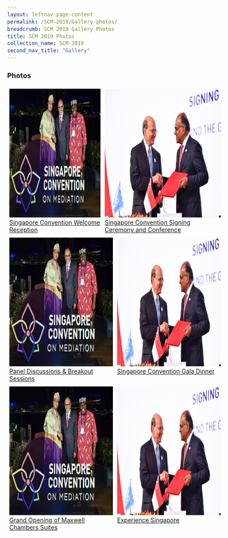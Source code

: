 ```yaml
---
layout: leftnav-page-content
permalink: /SCM-2019/Gallery-photos/
breadcrumb: SCM 2019 Gallery Photos
title: SCM 2019 Photos
collection_name: SCM-2019
second_nav_title: "Gallery"
---
```

<style>
img[src*="#thumbnail"] {
   width:350px;
   <!--height:100px;-->
}
</style>

### **Photos**

<style>
.row {
  display: flex;
}
  
.row .column {
  margin: 5px;
}

.row .column img {
  width: 300px;
  height: 300px;
}
</style>
<div class="row">
  <div class="column">
  <a href="https://www.mlaw.gov.sg">
    <img src="/images/album-welcome-reception.jpg" title="Welcome Reception" alt="Singapore Convention on Mediation 2019"><br>
  Singapore Convention Welcome Reception</a>
  </div>
   <div class="column">
  <a href="https://www.mlaw.gov.sg">
    <img src="/images/album-signing-ceremony.jpg" title="Singapore Ceremony alt="Singapore Convention on Mediation 2019"><br>
  Singapore Convention Signing Ceremony and Conference</a>
  </div>
</div>
  
<div class="row">
  <div class="column">
  <a href="https://www.mlaw.gov.sg">
    <img src="/images/album-welcome-reception.jpg" title="Welcome Reception" alt="Singapore Convention on Mediation 2019"><br>
  Panel Discussions & Breakout Sessions</a>
  </div>
   <div class="column">
  <a href="https://www.mlaw.gov.sg">
    <img src="/images/album-signing-ceremony.jpg" title="Singapore Ceremony alt="Singapore Convention on Mediation 2019"><br>
  Singapore Convention Gala Dinner</a>
  </div>
</div>

<div class="row">
  <div class="column">
  <a href="https://www.mlaw.gov.sg">
    <img src="/images/album-welcome-reception.jpg" title="Welcome Reception" alt="Singapore Convention on Mediation 2019"><br>
  Grand Opening of Maxwell Chambers Suites</a>
  </div>
   <div class="column">
  <a href="https://www.mlaw.gov.sg">
    <img src="/images/album-signing-ceremony.jpg" title="Singapore Ceremony alt="Singapore Convention on Mediation 2019"><br>
  Experience Singapore</a>
  </div>
</div>
                                                                                                                        
